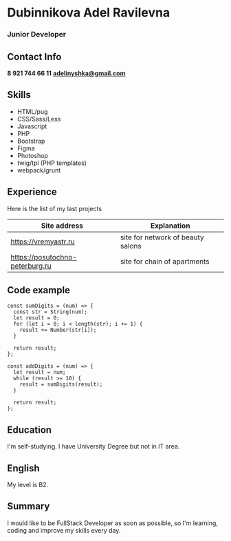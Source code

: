 # Dubinnikova Adel Ravilevna

### Junior Developer

## Contact Info
**8 921 744 66 11**
**adelinyshka@gmail.com**

## Skills
* HTML/pug
* CSS/Sass/Less
* Javascript
* PHP
* Bootstrap
* Figma
* Photoshop
* twig/tpl (PHP templates)
* webpack/grunt

## Experience
Here is the list of my last projects

Site address | Explanation
------------ | -------------
https://vremyastr.ru | site for network of beauty salons
https://posutochno-peterburg.ru | site for chain of apartments

## Code example
```
const sumDigits = (num) => {
  const str = String(num);
  let result = 0;
  for (let i = 0; i < length(str); i += 1) {
    result += Number(str[i]);
  }

  return result;
};

const addDigits = (num) => {
  let result = num;
  while (result >= 10) {
    result = sumDigits(result);
  }

  return result;
};

```

## Education
I'm self-studying. I have University Degree but not in IT area.

## English
My level is B2.

## Summary
I would like to be FullStack Developer as soon as possible, so I'm learning,
coding and improve my skills every day.